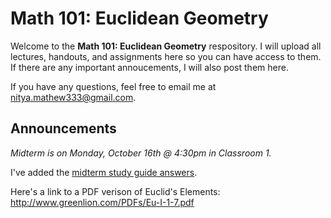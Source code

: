 Math 101: Euclidean Geometry
=============================

Welcome to the **Math 101: Euclidean Geometry** respository. 
I will upload all lectures, handouts, and assignments here so you can have access to them. 
If there are any important annoucements, I will also post them here. 

If you have any questions, feel free to email me at nitya.mathew333@gmail.com.

Announcements
-----------------
*Midterm is on Monday, October 16th @ 4:30pm in Classroom 1.*  

I've added the [midterm study guide answers](https://github.com/nityamathew/Math101/blob/master/Handouts/Midterm%20Study%20Guide%20Answers.pdf). 

Here's a link to a PDF verison of Euclid's Elements: http://www.greenlion.com/PDFs/Eu-I-1-7.pdf


